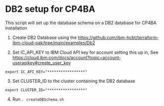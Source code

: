 # DB2 setup for CP4BA

This script will set up the database schema on a DB2 database for CP4BA installation

1. Create DB2 Database using the https://github.com/ibm-hcbt/terraform-ibm-cloud-pak/tree/main/examples/Db2 

2. Set IC_API_KEY to IBM Cloud API key for account setting this up in, See https://cloud.ibm.com/docs/account?topic=account-userapikey#create_user_key

  ```
  export IC_API_KEY="*****************"
  ```

3. Set CLUSTER_ID to the cluster containing the DB2 database
  ```
  export CLUSTER_ID="*****************"
  ```

4. Run `. createDBSchema.sh`
